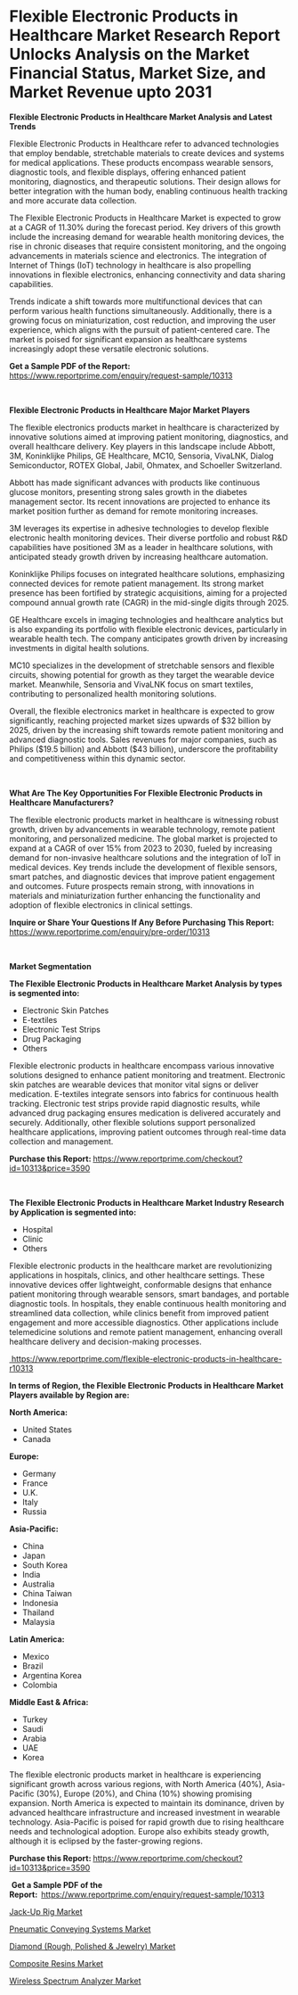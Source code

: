 <p><h1>Flexible Electronic Products in Healthcare Market Research Report Unlocks Analysis on the Market Financial Status, Market Size, and Market Revenue upto 2031</h1></p><p><strong>Flexible Electronic Products in Healthcare Market Analysis and Latest Trends</strong></p>
<p><p>Flexible Electronic Products in Healthcare refer to advanced technologies that employ bendable, stretchable materials to create devices and systems for medical applications. These products encompass wearable sensors, diagnostic tools, and flexible displays, offering enhanced patient monitoring, diagnostics, and therapeutic solutions. Their design allows for better integration with the human body, enabling continuous health tracking and more accurate data collection.</p><p>The Flexible Electronic Products in Healthcare Market is expected to grow at a CAGR of 11.30% during the forecast period. Key drivers of this growth include the increasing demand for wearable health monitoring devices, the rise in chronic diseases that require consistent monitoring, and the ongoing advancements in materials science and electronics. The integration of Internet of Things (IoT) technology in healthcare is also propelling innovations in flexible electronics, enhancing connectivity and data sharing capabilities. </p><p>Trends indicate a shift towards more multifunctional devices that can perform various health functions simultaneously. Additionally, there is a growing focus on miniaturization, cost reduction, and improving the user experience, which aligns with the pursuit of patient-centered care. The market is poised for significant expansion as healthcare systems increasingly adopt these versatile electronic solutions.</p></p>
<p><strong>Get a Sample PDF of the Report:&nbsp;</strong> <a href="https://www.reportprime.com/enquiry/request-sample/10313">https://www.reportprime.com/enquiry/request-sample/10313</a></p>
<p>&nbsp;</p>
<p><strong>Flexible Electronic Products in Healthcare Major Market Players</strong></p>
<p><p>The flexible electronics products market in healthcare is characterized by innovative solutions aimed at improving patient monitoring, diagnostics, and overall healthcare delivery. Key players in this landscape include Abbott, 3M, Koninklijke Philips, GE Healthcare, MC10, Sensoria, VivaLNK, Dialog Semiconductor, ROTEX Global, Jabil, Ohmatex, and Schoeller Switzerland.</p><p>Abbott has made significant advances with products like continuous glucose monitors, presenting strong sales growth in the diabetes management sector. Its recent innovations are projected to enhance its market position further as demand for remote monitoring increases.</p><p>3M leverages its expertise in adhesive technologies to develop flexible electronic health monitoring devices. Their diverse portfolio and robust R&D capabilities have positioned 3M as a leader in healthcare solutions, with anticipated steady growth driven by increasing healthcare automation.</p><p>Koninklijke Philips focuses on integrated healthcare solutions, emphasizing connected devices for remote patient management. Its strong market presence has been fortified by strategic acquisitions, aiming for a projected compound annual growth rate (CAGR) in the mid-single digits through 2025.</p><p>GE Healthcare excels in imaging technologies and healthcare analytics but is also expanding its portfolio with flexible electronic devices, particularly in wearable health tech. The company anticipates growth driven by increasing investments in digital health solutions.</p><p>MC10 specializes in the development of stretchable sensors and flexible circuits, showing potential for growth as they target the wearable device market. Meanwhile, Sensoria and VivaLNK focus on smart textiles, contributing to personalized health monitoring solutions.</p><p>Overall, the flexible electronics market in healthcare is expected to grow significantly, reaching projected market sizes upwards of $32 billion by 2025, driven by the increasing shift towards remote patient monitoring and advanced diagnostic tools. Sales revenues for major companies, such as Philips ($19.5 billion) and Abbott ($43 billion), underscore the profitability and competitiveness within this dynamic sector.</p></p>
<p>&nbsp;</p>
<p><strong>What Are The Key Opportunities For Flexible Electronic Products in Healthcare Manufacturers?</strong></p>
<p><p>The flexible electronic products market in healthcare is witnessing robust growth, driven by advancements in wearable technology, remote patient monitoring, and personalized medicine. The global market is projected to expand at a CAGR of over 15% from 2023 to 2030, fueled by increasing demand for non-invasive healthcare solutions and the integration of IoT in medical devices. Key trends include the development of flexible sensors, smart patches, and diagnostic devices that improve patient engagement and outcomes. Future prospects remain strong, with innovations in materials and miniaturization further enhancing the functionality and adoption of flexible electronics in clinical settings.</p></p>
<p><strong>Inquire or Share Your Questions If Any Before Purchasing This Report:</strong> <a href="https://www.reportprime.com/enquiry/pre-order/10313">https://www.reportprime.com/enquiry/pre-order/10313</a></p>
<p>&nbsp;</p>
<p><strong>Market Segmentation</strong></p>
<p><strong>The Flexible Electronic Products in Healthcare Market Analysis by types is segmented into:</strong></p>
<p><ul><li>Electronic Skin Patches</li><li>E-textiles</li><li>Electronic Test Strips</li><li>Drug Packaging</li><li>Others</li></ul></p>
<p><p>Flexible electronic products in healthcare encompass various innovative solutions designed to enhance patient monitoring and treatment. Electronic skin patches are wearable devices that monitor vital signs or deliver medication. E-textiles integrate sensors into fabrics for continuous health tracking. Electronic test strips provide rapid diagnostic results, while advanced drug packaging ensures medication is delivered accurately and securely. Additionally, other flexible solutions support personalized healthcare applications, improving patient outcomes through real-time data collection and management.</p></p>
<p><strong>Purchase this Report:&nbsp;</strong><a href="https://www.reportprime.com/checkout?id=10313&price=3590">https://www.reportprime.com/checkout?id=10313&price=3590</a></p>
<p>&nbsp;</p>
<p><strong>The Flexible Electronic Products in Healthcare Market Industry Research by Application is segmented into:</strong></p>
<p><ul><li>Hospital</li><li>Clinic</li><li>Others</li></ul></p>
<p><p>Flexible electronic products in the healthcare market are revolutionizing applications in hospitals, clinics, and other healthcare settings. These innovative devices offer lightweight, conformable designs that enhance patient monitoring through wearable sensors, smart bandages, and portable diagnostic tools. In hospitals, they enable continuous health monitoring and streamlined data collection, while clinics benefit from improved patient engagement and more accessible diagnostics. Other applications include telemedicine solutions and remote patient management, enhancing overall healthcare delivery and decision-making processes.</p></p>
<p><a href="https://www.reportprime.com/flexible-electronic-products-in-healthcare-r10313">&nbsp;https://www.reportprime.com/flexible-electronic-products-in-healthcare-r10313</a></p>
<p><strong>In terms of Region, the Flexible Electronic Products in Healthcare Market Players available by Region are:</strong></p>
<p>
    <p> <strong> North America: </strong>
        <ul>
            <li>United States</li>
            <li>Canada</li>
        </ul>
        </p> 
    <p> <strong> Europe: </strong>
        <ul>
            <li>Germany</li>
            <li>France</li>
            <li>U.K.</li>
            <li>Italy</li>
            <li>Russia</li>
        </ul>
        </p> 
    <p> <strong> Asia-Pacific: </strong>
        <ul>
            <li>China</li>
            <li>Japan</li>
            <li>South Korea</li>
            <li>India</li>
            <li>Australia</li>
            <li>China Taiwan</li>
            <li>Indonesia</li>
            <li>Thailand</li>
            <li>Malaysia</li>
        </ul>
        </p> 
    <p> <strong> Latin America: </strong>
        <ul>
            <li>Mexico</li>
            <li>Brazil</li>
            <li>Argentina Korea</li>
            <li>Colombia</li>
        </ul>
        </p> 
    <p> <strong> Middle East & Africa: </strong>
        <ul>
            <li>Turkey</li>
            <li>Saudi</li>
            <li>Arabia</li>
            <li>UAE</li>
            <li>Korea</li>
        </ul>
    </p>
    </p>
<p><p>The flexible electronic products market in healthcare is experiencing significant growth across various regions, with North America (40%), Asia-Pacific (30%), Europe (20%), and China (10%) showing promising expansion. North America is expected to maintain its dominance, driven by advanced healthcare infrastructure and increased investment in wearable technology. Asia-Pacific is poised for rapid growth due to rising healthcare needs and technological adoption. Europe also exhibits steady growth, although it is eclipsed by the faster-growing regions.</p></p>
<p><strong>Purchase this Report: </strong><a href="https://www.reportprime.com/checkout?id=10313&price=3590">https://www.reportprime.com/checkout?id=10313&price=3590</a></p>
<p>&nbsp;<strong>Get a Sample PDF of the Report:&nbsp;&nbsp;</strong><a href="https://www.reportprime.com/enquiry/request-sample/10313">https://www.reportprime.com/enquiry/request-sample/10313</a></p>
<p><strong></strong></p>
<p><p><a href="https://medium.com/@kirstencharriso/the-jack-up-rig-market-report-analyzes-important-operational-and-performance-data-so-one-may-b93566489d2d">Jack-Up Rig Market</a></p><p><a href="https://www.linkedin.com/pulse/insights-pneumatic-conveying-systems-market-size-which-expanding-mjfaf?trackingId=y4gFWRUdRFeBuQacvrS59g%3D%3D">Pneumatic Conveying Systems Market</a></p><p><a href="https://medium.com/@kirstencharriso/the-diamond-rough-polished-jewelry-market-industry-provides-a-comprehensive-and-current-37d0aa5d9b2f">Diamond (Rough, Polished & Jewelry) Market</a></p><p><a href="https://issuu.com/reportprime-2/docs/composite-resins-market-size-2030.p_f838833b9b0956">Composite Resins Market</a></p><p><a href="https://www.linkedin.com/pulse/global-wireless-spectrum-analyzer-market-size-trends-analysis-s67jf?trackingId=sMfCsMSYTsuzvS8aX4L%2BpQ%3D%3D">Wireless Spectrum Analyzer Market</a></p></p>